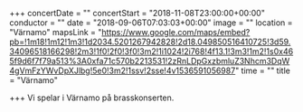 +++
concertDate = ""
concertStart = "2018-11-08T23:00:00+00:00"
conductor = ""
date = "2018-09-06T07:03:03+00:00"
image = ""
location = "Värnamo"
mapsLink = "https://www.google.com/maps/embed?pb=!1m18!1m12!1m3!1d2034.5201267942828!2d18.049850516410725!3d59.34096518166298!2m3!1f0!2f0!3f0!3m2!1i1024!2i768!4f13.1!3m3!1m2!1s0x465f9d6f7f79a513%3A0xfa71c570b2213531!2zRnLDpGxzbmluZ3Nhcm3DqW4gVmFzYWvDpXJlbg!5e0!3m2!1ssv!2sse!4v1536591056987"
time = ""
title = "Värnamo"

+++
Vi spelar i Värnamo på brasskonserten.